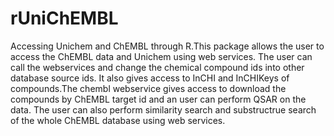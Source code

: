 rUniChEMBL
==========

Accessing Unichem and ChEMBL through R.This package allows the user to access the ChEMBL data and Unichem using web services. The user can call the webservices and change the chemical compound ids into other database source ids. It also gives access to InCHI and InCHIKeys of compounds.The chembl webservice gives access to download the compounds by ChEMBL target id and an user can perform QSAR on the data. The user can also perform similarity search and substructrue search of the whole ChEMBL database using web services.



